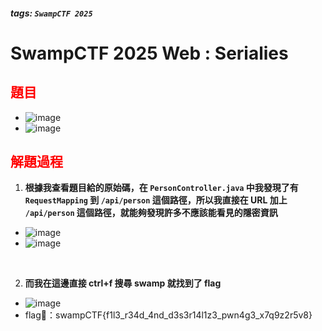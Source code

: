 ##### tags: `SwampCTF 2025`
# SwampCTF 2025 Web : Serialies

<style>
.red {
  color: red;
}
.blue {
  color: blue;
}
.purple {
  color: #7D3382;
}
.light_purple {
  color: #810cf5;
}
</style>

<span class=""></span>

## <span class="red">題目</span>

- ![image](https://hackmd.io/_uploads/S1daBQHTyg.png)
- ![image](https://hackmd.io/_uploads/SyhAx7STkl.png)

## <span class="red">解題過程</span>

1. **根據我查看題目給的原始碼，在 ```PersonController.java``` 中我發現了有 ```RequestMapping``` 到 ```/api/person``` 這個路徑，所以我直接在 URL 加上 ```/api/person``` 這個路徑，就能夠發現許多不應該能看見的隱密資訊**

- ![image](https://hackmd.io/_uploads/By3EQXBTyx.png)
- ![image](https://hackmd.io/_uploads/H1yZNQBTkl.png)

&emsp;

2. **而我在這邊直接 ctrl+f 搜尋 swamp 就找到了 flag**

- ![image](https://hackmd.io/_uploads/HJpNVXBpJl.png)
- flag🚩：swampCTF{f1l3_r34d_4nd_d3s3r14l1z3_pwn4g3_x7q9z2r5v8}